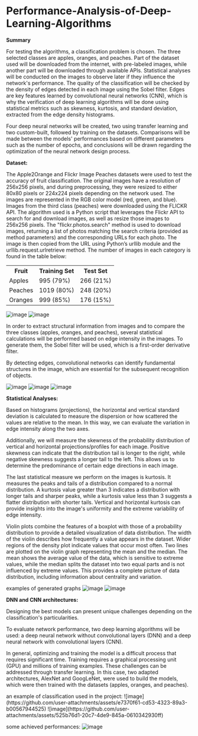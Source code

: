 # Performance-Analysis-of-Deep-Learning-Algorithms

<p><b>Summary</b></p>
For testing the algorithms, a classification problem is chosen. The three selected classes are apples, oranges, and peaches. Part of the dataset used will be downloaded from the internet, with pre-labeled images, while another part will be downloaded through available APIs. Statistical analyses will be conducted on the images to observe later if they influence the network's performance. The quality of the classification will be checked by the density of edges detected in each image using the Sobel filter. Edges are key features learned by convolutional neural networks (CNN), which is why the verification of deep learning algorithms will be done using statistical metrics such as skewness, kurtosis, and standard deviation, extracted from the edge density histograms.

Four deep neural networks will be created, two using transfer learning and two custom-built, followed by training on the datasets. Comparisons will be made between the models' performances based on different parameters such as the number of epochs, and conclusions will be drawn regarding the optimization of the neural network design process.

<p><b>Dataset:</b></p>
The Apple2Orange and Flickr Image Peaches datasets were used to test the accuracy of fruit classification. The original images have a resolution of 256x256 pixels, and during preprocessing, they were resized to either 80x80 pixels or 224x224 pixels depending on the network used. The images are represented in the RGB color model (red, green, and blue). Images from the third class (peaches) were downloaded using the FLICKR API. The algorithm used is a Python script that leverages the Flickr API to search for and download images, as well as resize those images to 256x256 pixels. The "flickr.photos.search" method is used to download images, returning a list of photos matching the search criteria (provided as method parameters) and the corresponding URLs for each photo. The image is then copied from the URL using Python’s urllib module and the urllib.request.urlretrieve method. The number of images in each category is found in the table below:

<table>
  <tr>
    <th>Fruit</th>
    <th>Training Set</th>
    <th>Test Set</th>
  </tr>
  <tr>
    <td>Apples</td>
    <td>995 (79%)</td>
    <td>266 (21%)</td>
  </tr>
  <tr>
    <td>Peaches</td>
    <td>1019 (80%)</td>
    <td>248 (20%)</td>
  </tr>
  <tr>
    <td>Oranges</td>
    <td>999 (85%)</td>
    <td>176 (15%)</td>
  </tr>
</table>

![image](https://github.com/user-attachments/assets/759482be-9a9d-4f40-b02f-8c0caf5c2f68) ![image](https://github.com/user-attachments/assets/5abc7005-ddb5-49af-9348-a6e84345ff1e)

In order to extract structural information from images and to compare the three classes (apples, oranges, and peaches), several statistical calculations will be performed based on edge intensity in the images. To generate them, the Sobel filter will be used, which is a first-order derivative filter. 

By detecting edges, convolutional networks can identify fundamental structures in the image, which are essential for the subsequent recognition of objects.

![image](https://github.com/user-attachments/assets/4125ce99-635a-41a9-8320-0a3c1eb80029) ![image](https://github.com/user-attachments/assets/7bec1d3a-948a-49c6-81cc-804d511aaf92) ![image](https://github.com/user-attachments/assets/a6feaafe-fb31-46bd-80d1-ee3649afd4fd)

<p><b>Statistical Analyses:</b></p>

Based on histograms (projections), the horizontal and vertical standard deviation is calculated to measure the dispersion or how scattered the values are relative to the mean. In this way, we can evaluate the variation in edge intensity along the two axes.

Additionally, we will measure the skewness of the probability distribution of vertical and horizontal projections/profiles for each image. Positive skewness can indicate that the distribution tail is longer to the right, while negative skewness suggests a longer tail to the left. This allows us to determine the predominance of certain edge directions in each image.

The last statistical measure we perform on the images is kurtosis. It measures the peaks and tails of a distribution compared to a normal distribution. A kurtosis value greater than 3 indicates a distribution with longer tails and sharper peaks, while a kurtosis value less than 3 suggests a flatter distribution with shorter tails. Vertical and horizontal kurtosis can provide insights into the image's uniformity and the extreme variability of edge intensity.

Violin plots combine the features of a boxplot with those of a probability distribution to provide a detailed visualization of data distribution. The width of the violin describes how frequently a value appears in the dataset. Wider regions of the density plot indicate values that occur most often. Two lines are plotted on the violin graph representing the mean and the median. The mean shows the average value of the data, which is sensitive to extreme values, while the median splits the dataset into two equal parts and is not influenced by extreme values. This provides a complete picture of data distribution, including information about centrality and variation.

examples of generated graphs
![image](https://github.com/user-attachments/assets/be2f47cb-854c-47ea-acc4-233d0f1d48f8)
![image](https://github.com/user-attachments/assets/f66a45ec-b483-440f-ac91-b4db76443f7a)

<p><b>DNN and CNN architectures:</b></p>
Designing the best models can present unique challenges depending on the classification's particularities.

To evaluate network performance, two deep learning algorithms will be used: a deep neural network without convolutional layers (DNN) and a deep neural network with convolutional layers (CNN).

In general, optimizing and training the model is a difficult process that requires significant time. Training requires a graphical processing unit (GPU) and millions of training examples. These challenges can be addressed through transfer learning. In this case, two adapted architectures, AlexNet and GoogLeNet, were used to build the models, which were then trained with the datasets (apples, oranges, and peaches).

<p>an example of classification used in the project:
![image](https://github.com/user-attachments/assets/e7370f61-cd53-4323-89a3-b00567944525)
![image](https://github.com/user-attachments/assets/525b76d1-20c7-4de9-845a-0610342930ff)
</p>

some achieved performances:
![image](https://github.com/user-attachments/assets/823c05eb-4dbe-4521-a37d-991ed9fcdf58)



 


 
 

